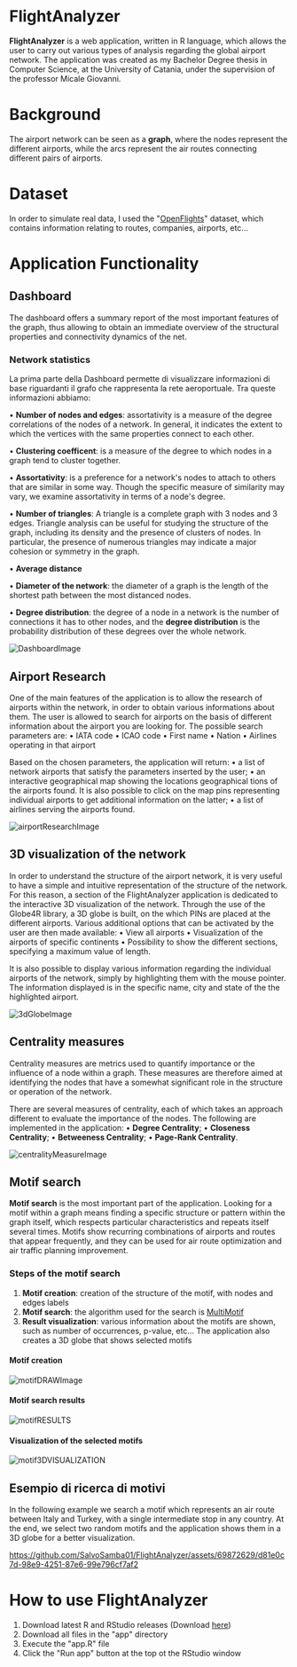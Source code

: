 # FlightAnalyzer

**FlightAnalyzer** is a web application, written in R language, which allows the user to carry out various types of analysis regarding the global airport network.
The application was created as my Bachelor Degree thesis in Computer Science, at the University of Catania, under the supervision of the professor Micale Giovanni.

# Background

The airport network can be seen as a **graph**, where the nodes represent the different airports, while the arcs represent the air routes connecting different pairs of airports.

# Dataset
In order to simulate real data, I used the "[OpenFlights](https://openflights.org/data.html)" dataset, which contains information relating to routes, companies, airports, etc...

# Application Functionality

## Dashboard

The dashboard offers a summary report of the most important features of the graph, thus allowing to obtain an immediate overview of the structural properties and connectivity dynamics of the net.

### Network statistics
La prima parte della Dashboard permette di visualizzare informazioni di base riguardanti il grafo che rappresenta la rete aeroportuale. Tra queste informazioni abbiamo: 

• **Number of nodes and edges**: assortativity is a measure of the degree correlations of the nodes of a network. In general, it indicates the extent to which the vertices with the same properties connect to each other.

• **Clustering coefficent**: is a measure of the degree to which nodes in a graph tend to cluster together.

• **Assortativity**: is a preference for a network's nodes to attach to others that are similar in some way. Though the specific measure of similarity may vary, we examine assortativity in terms of a node's degree.

• **Number of triangles**: A triangle is a complete graph with 3 nodes and 3 edges.
Triangle analysis can be useful for studying the structure of the graph, including its density and the presence of clusters of nodes. In particular, the presence of numerous triangles may indicate a major cohesion or symmetry in the graph.

• **Average distance**

• **Diameter of the network**: the diameter of a graph is the length of the shortest path between the most distanced nodes.

• **Degree distribution**: the degree of a node in a network is the number of connections it has to other nodes, and the **degree distribution** is the probability distribution of these degrees over the whole network.

![DashboardImage](screenshot/dashboard.png)


## Airport Research
One of the main features of the application is to allow the research of airports within the network, in order to obtain various informations about them.
The user is allowed to search for airports on the basis of different information about the airport you are looking for.
The possible search parameters are:
• IATA code
• ICAO code
• First name
• Nation
• Airlines operating in that airport

Based on the chosen parameters, the application will return:
• a list of network airports that satisfy the parameters inserted by the user;
• an interactive geographical map showing the locations geographical tions of the airports found. It is also possible to click on the map pins representing individual airports to get additional information on the latter;
• a list of airlines serving the airports found.

![airportResearchImage](screenshot/ricercaAeroporto.png)

## 3D visualization of the network

In order to understand the structure of the airport network, it is very useful to have a simple and intuitive representation of the structure of the network. For this reason, a section of the FlightAnalyzer application is dedicated to the interactive 3D visualization of the network.
Through the use of the Globe4R library, a 3D globe is built, on the which PINs are placed at the different airports.
Various additional options that can be activated by the user are then made available:
• View all airports
• Visualization of the airports of specific continents
• Possibility to show the different sections, specifying a maximum value of length.

It is also possible to display various information regarding the individual airports of the network, simply by highlighting them with the mouse pointer.
The information displayed is in the specific name, city and state of the the highlighted airport.

![3dGlobeImage](screenshot/glob3d.png)


## Centrality measures

Centrality measures are metrics used to quantify importance or the influence of a node within a graph. These measures are therefore aimed at identifying the nodes that have a somewhat significant role in the structure or operation of the network.

There are several measures of centrality, each of which takes an approach
different to evaluate the importance of the nodes. 
The following are implemented in the application:
• **Degree Centrality**;
• **Closeness Centrality**;
• **Betweeness Centrality**;
• **Page-Rank Centrality**.

![centralityMeasureImage](screenshot/centrality.png)

## Motif search

**Motif search** is the most important part of the application.
Looking for a motif within a graph means finding a specific structure or pattern within the graph itself, which respects particular characteristics and repeats itself several times.
Motifs show recurring combinations of airports and routes that appear frequently, and they can be used for air route optimization and air traffic planning improvement.

### Steps of the motif search

1. **Motif creation**:   creation of the structure of the motif, with nodes and edges labels
2. **Motif search**:  the algorithm used for the search is [MultiMotif](https://alpha.dmi.unict.it/~gmicale/multiMotif/)
3. **Result visualization**: various information about the motifs are shown, such as number of occurrences, p-value, etc...
The application also creates a 3D globe that shows selected motifs

#### Motif creation
![motifDRAWImage](screenshot/disegnoMotivo.png)

#### Motif search results
![motifRESULTS](screenshot/motiviRisultati.png)

#### Visualization of the selected motifs
![motif3DVISUALIZATION](screenshot/globoMotivi.png)

## Esempio di ricerca di motivi
In the following example we search a motif which represents an air route between Italy and Turkey, with a single intermediate stop in any country.
At the end, we select two random motifs and the application shows them in a 3D globe for a better visualization.

https://github.com/SalvoSamba01/FlightAnalyzer/assets/69872629/d81e0c7d-98e9-4251-87e6-99e796cf7af2

# How to use FlightAnalyzer
1. Download latest R and RStudio releases (Download [here](https://posit.co/download/rstudio-desktop/))
2. Download all files in the "app" directory
3. Execute the "app.R" file
4. Click the "Run app" button at the top ot the RStudio window

